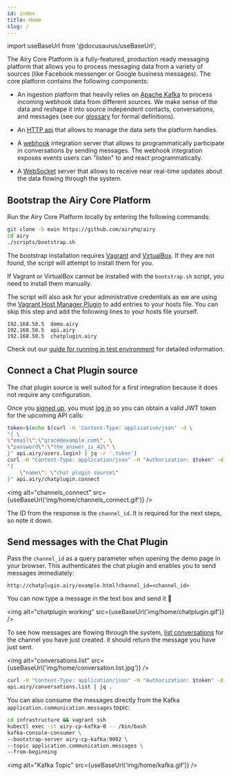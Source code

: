 ```yaml
---
id: index
title: Home
slug: /
---
```


import useBaseUrl from '@docusaurus/useBaseUrl';

The Airy Core Platform is a fully-featured, production ready messaging platform
that allows you to process messaging data from a variety of sources (like
Facebook messenger or Google business messages). The core platform contains the
following components:

- An ingestion platform that heavily relies on [Apache
  Kafka](https://kafka.apache.org) to process incoming webhook data from
  different sources. We make sense of the data and reshape it into source
  independent contacts, conversations, and messages (see our
  [glossary](glossary.md) for formal definitions).

- An [HTTP api](api/http.md) that allows to manage the data sets the platform
  handles.

- A [webhook](api/webhook) integration server that allows to programmatically
  participate in conversations by sending messages. The webhook integration
  exposes events users can "listen" to and react programmatically.

- A [WebSocket](api/websocket) server that allows to receive near real-time updates about
  the data flowing through the system.

## Bootstrap the Airy Core Platform

Run the Airy Core Platform locally by entering the following commands:

```bash
git clone -b main https://github.com/airyhq/airy
cd airy
./scripts/bootstrap.sh
```

The bootstrap installation requires
[Vagrant](https://www.vagrantup.com/downloads) and
[VirtualBox](https://www.virtualbox.org/wiki/Downloads). If they are not found,
the script will attempt to install them for you.

If Vagrant or VirtualBox cannot be installed with the `bootstrap.sh` script, you
need to install them manually.

The script will also ask for your administrative credentials as we are using the
[Vagrant Host Manager
Plugin](https://github.com/devopsgroup-io/vagrant-hostmanager) to add entries to
your hosts file. You can skip this step and add the following lines to your
hosts file yourself.

```
192.168.50.5  demo.airy
192.168.50.5  api.airy
192.168.50.5  chatplugin.airy
```

Check out our [guide for running in test environment](guides/airy-core-in-test-env.md) for detailed information.

## Connect a Chat Plugin source

The chat plugin source is well suited for a first integration because it does
not require any configuration.

Once you [signed up](api/http#signup), you must [log in](api/http#login) so you
can obtain a valid JWT token for the upcoming API calls:

```bash
token=$(echo $(curl -H 'Content-Type: application/json' -d \
"{ \
\"email\":\"grace@example.com\", \
\"password\":\"the_answer_is_42\" \
}" api.airy/users.login) | jq -r '.token')
curl -H "Content-Type: application/json" -H "Authorization: $token" -d \
"{
    \"name\": \"chat plugin source\"
}" api.airy/chatplugin.connect
```

<img alt="channels_connect" src={useBaseUrl('img/home/channels_connect.gif')} />

The ID from the response is the `channel_id`. It is required for
the next steps, so note it down.

## Send messages with the Chat Plugin

Pass the `channel_id` as a query parameter when opening the demo page in your
browser. This authenticates the chat plugin and enables you to send messages
immediately:

```
http://chatplugin.airy/example.html?channel_id=<channel_id>
```

You can now type a message in the text box and send it 🎉

<img alt="chatplugin working" src={useBaseUrl('img/home/chatplugin.gif')} />

To see how messages are flowing through the system, [list
conversations](api/http.md#list-conversations) for the channel you have just created.
it should return the message you have just sent.

<img alt="conversations.list" src={useBaseUrl('img/home/conversation.list.jpg')} />

```bash
curl -H "Content-Type: application/json" -H "Authorization: $token" -d "{}" \
api.airy/conversations.list | jq .
```

You can also consume the messages directly from the Kafka
`application.communication.messages` topic:

```bash
cd infrastructure && vagrant ssh
kubectl exec -it airy-cp-kafka-0 -- /bin/bash
kafka-console-consumer \
--bootstrap-server airy-cp-kafka:9092 \
--topic application.communication.messages \
--from-beginning
```

<img alt="Kafka Topic" src={useBaseUrl('img/home/kafka.gif')} />

